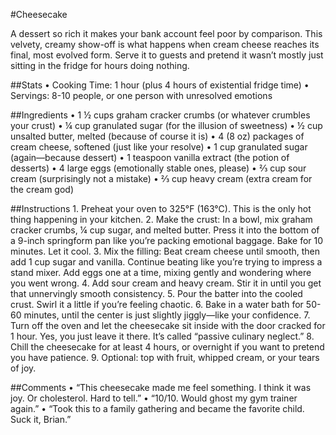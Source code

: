 #Cheesecake

A dessert so rich it makes your bank account feel poor by comparison. This velvety, creamy show-off is what happens when cream cheese reaches its final, most evolved form. Serve it to guests and pretend it wasn’t mostly just sitting in the fridge for hours doing nothing.

##Stats
	•	Cooking Time: 1 hour (plus 4 hours of existential fridge time)
	•	Servings: 8-10 people, or one person with unresolved emotions

##Ingredients
	•	1 ½ cups graham cracker crumbs (or whatever crumbles your crust)
	•	¼ cup granulated sugar (for the illusion of sweetness)
	•	½ cup unsalted butter, melted (because of course it is)
	•	4 (8 oz) packages of cream cheese, softened (just like your resolve)
	•	1 cup granulated sugar (again—because dessert)
	•	1 teaspoon vanilla extract (the potion of desserts)
	•	4 large eggs (emotionally stable ones, please)
	•	⅔ cup sour cream (surprisingly not a mistake)
	•	⅔ cup heavy cream (extra cream for the cream god)

##Instructions
	1.	Preheat your oven to 325°F (163°C). This is the only hot thing happening in your kitchen.
	2.	Make the crust: In a bowl, mix graham cracker crumbs, ¼ cup sugar, and melted butter. Press it into the bottom of a 9-inch springform pan like you’re packing emotional baggage. Bake for 10 minutes. Let it cool.
	3.	Mix the filling: Beat cream cheese until smooth, then add 1 cup sugar and vanilla. Continue beating like you’re trying to impress a stand mixer. Add eggs one at a time, mixing gently and wondering where you went wrong.
	4.	Add sour cream and heavy cream. Stir it in until you get that unnervingly smooth consistency.
	5.	Pour the batter into the cooled crust. Swirl it a little if you’re feeling chaotic.
	6.	Bake in a water bath for 50-60 minutes, until the center is just slightly jiggly—like your confidence.
	7.	Turn off the oven and let the cheesecake sit inside with the door cracked for 1 hour. Yes, you just leave it there. It’s called “passive culinary neglect.”
	8.	Chill the cheesecake for at least 4 hours, or overnight if you want to pretend you have patience.
	9.	Optional: top with fruit, whipped cream, or your tears of joy.

##Comments
	•	“This cheesecake made me feel something. I think it was joy. Or cholesterol. Hard to tell.”
	•	“10/10. Would ghost my gym trainer again.”
	•	“Took this to a family gathering and became the favorite child. Suck it, Brian.”